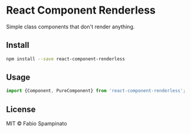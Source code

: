 # React Component Renderless

Simple class components that don't render anything.

## Install

```sh
npm install --save react-component-renderless
```

## Usage

```ts
import {Component, PureComponent} from 'react-component-renderless';
```

## License

MIT © Fabio Spampinato
